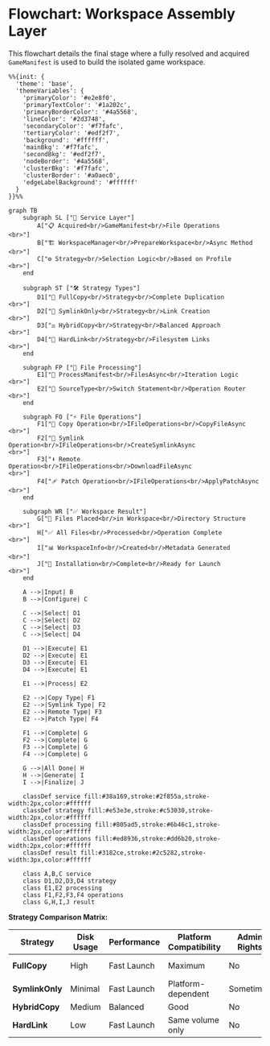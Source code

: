 <!-- filepath: .vs\docs\flowcharts\Assembly-Flow.md -->
# Flowchart: Workspace Assembly Layer

This flowchart details the final stage where a fully resolved and acquired `GameManifest` is used to build the isolated game workspace.

```mermaid
%%{init: {
  'theme': 'base',
  'themeVariables': {
    'primaryColor': '#e2e8f0',
    'primaryTextColor': '#1a202c',
    'primaryBorderColor': '#4a5568',
    'lineColor': '#2d3748',
    'secondaryColor': '#f7fafc',
    'tertiaryColor': '#edf2f7',
    'background': '#ffffff',
    'mainBkg': '#f7fafc',
    'secondBkg': '#edf2f7',
    'nodeBorder': '#4a5568',
    'clusterBkg': '#f7fafc',
    'clusterBorder': '#a0aec0',
    'edgeLabelBackground': '#ffffff'
  }
}}%%

graph TB
    subgraph SL ["🔧 Service Layer"]
        A["📋 Acquired<br/>GameManifest<br/>File Operations
<br>"]
        B["🏗️ WorkspaceManager<br/>PrepareWorkspace<br/>Async Method
<br>"]
        C["⚙️ Strategy<br/>Selection Logic<br/>Based on Profile
<br>"]
    end

    subgraph ST ["🛠️ Strategy Types"]
        D1["📁 FullCopy<br/>Strategy<br/>Complete Duplication
<br>"]
        D2["🔗 SymlinkOnly<br/>Strategy<br/>Link Creation
<br>"]
        D3["⚖️ HybridCopy<br/>Strategy<br/>Balanced Approach
<br>"]
        D4["🔧 HardLink<br/>Strategy<br/>Filesystem Links
<br>"]
    end

    subgraph FP ["📂 File Processing"]
        E1["🔄 ProcessManifest<br/>FilesAsync<br/>Iteration Logic
<br>"]
        E2["🎯 SourceType<br/>Switch Statement<br/>Operation Router
<br>"]
    end

    subgraph FO ["⚡ File Operations"]
        F1["📄 Copy Operation<br/>IFileOperations<br/>CopyFileAsync
<br>"]
        F2["🔗 Symlink Operation<br/>IFileOperations<br/>CreateSymlinkAsync
<br>"]
        F3["⬇️ Remote Operation<br/>IFileOperations<br/>DownloadFileAsync
<br>"]
        F4["🩹 Patch Operation<br/>IFileOperations<br/>ApplyPatchAsync
<br>"]
    end

    subgraph WR ["✅ Workspace Result"]
        G["📁 Files Placed<br/>in Workspace<br/>Directory Structure
<br>"]
        H["✅ All Files<br/>Processed<br/>Operation Complete
<br>"]
        I["📊 WorkspaceInfo<br/>Created<br/>Metadata Generated
<br>"]
        J["🎯 Installation<br/>Complete<br/>Ready for Launch
<br>"]
    end

    A -->|Input| B
    B -->|Configure| C
    
    C -->|Select| D1
    C -->|Select| D2
    C -->|Select| D3
    C -->|Select| D4
    
    D1 -->|Execute| E1
    D2 -->|Execute| E1
    D3 -->|Execute| E1
    D4 -->|Execute| E1
    
    E1 -->|Process| E2
    
    E2 -->|Copy Type| F1
    E2 -->|Symlink Type| F2
    E2 -->|Remote Type| F3
    E2 -->|Patch Type| F4
    
    F1 -->|Complete| G
    F2 -->|Complete| G
    F3 -->|Complete| G
    F4 -->|Complete| G
    
    G -->|All Done| H
    H -->|Generate| I
    I -->|Finalize| J

    classDef service fill:#38a169,stroke:#2f855a,stroke-width:2px,color:#ffffff
    classDef strategy fill:#e53e3e,stroke:#c53030,stroke-width:2px,color:#ffffff
    classDef processing fill:#805ad5,stroke:#6b46c1,stroke-width:2px,color:#ffffff
    classDef operations fill:#ed8936,stroke:#dd6b20,stroke-width:2px,color:#ffffff
    classDef result fill:#3182ce,stroke:#2c5282,stroke-width:3px,color:#ffffff

    class A,B,C service
    class D1,D2,D3,D4 strategy
    class E1,E2 processing
    class F1,F2,F3,F4 operations
    class G,H,I,J result
```

**Strategy Comparison Matrix:**

| Strategy | Disk Usage | Performance | Platform Compatibility | Admin Rights | Use Case |
|----------|------------|-------------|----------------------|--------------|----------|
| **FullCopy** | High | Fast Launch | Maximum | No | Stable releases |
| **SymlinkOnly** | Minimal | Fast Launch | Platform-dependent | Sometimes | Development |
| **HybridCopy** | Medium | Balanced | Good | No | General use |
| **HardLink** | Low | Fast Launch | Same volume only | No | Power users |
